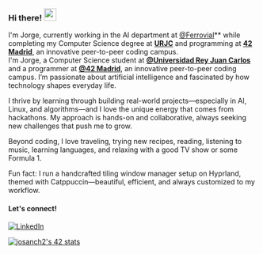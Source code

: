 ### Hi there! <img src="https://emojis.slackmojis.com/emojis/images/1536351075/4594/blob-wave.gif" width="25"/>

I'm Jorge, currently working in the AI department at [@Ferrovial](https://www.ferrovial.com/)** while completing my Computer Science degree at [**URJC**](https://www.urjc.es/) and programming at [**42 Madrid**](https://www.42madrid.com/), an innovative peer-to-peer coding campus.  
I'm Jorge, a Computer Science student at [**@Universidad Rey Juan Carlos**](https://www.urjc.es/) and a programmer at [**@42 Madrid**](https://www.42madrid.com/), an innovative peer-to-peer coding campus. I’m passionate about artificial intelligence and fascinated by how technology shapes everyday life.

I thrive by learning through building real-world projects—especially in AI, Linux, and algorithms—and I love the unique energy that comes from hackathons. My approach is hands-on and collaborative, always seeking new challenges that push me to grow.

Beyond coding, I love traveling, trying new recipes, reading, listening to music, learning languages, and relaxing with a good TV show or some Formula 1.

Fun fact: I run a handcrafted tiling window manager setup on Hyprland, themed with Catppuccin—beautiful, efficient, and always customized to my workflow.

#### Let's connect!
[<img alt="LinkedIn" src="https://img.shields.io/badge/LinkedIn-%230E76A8.svg?&style=for-the-badge&logo=LinkedIn&logoColor=white" />](https://www.linkedin.com/in/jorge-sanchez-aguilar/)

[![josanch2's 42 stats](https://badge.mediaplus.ma/darkblue/josanch2)](https://github.com/oakoudad/badge42)
